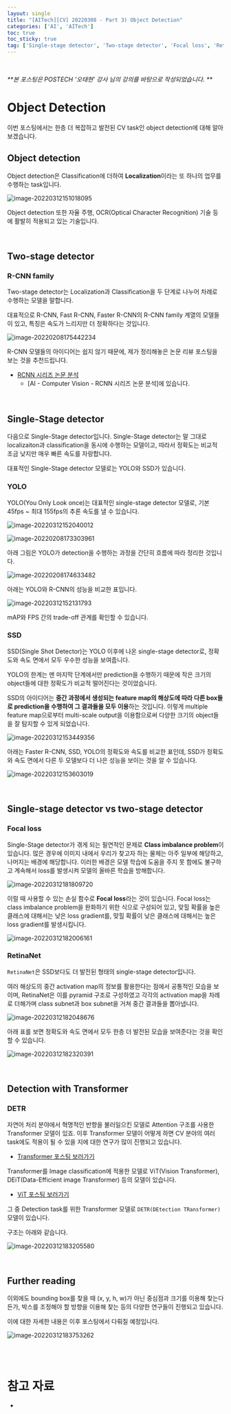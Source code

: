 ```yaml
---
layout: single
title: "[AITech][CV] 20220308 - Part 3) Object Detection"
categories: ['AI', 'AITech']
toc: true
toc_sticky: true
tag: ['Single-stage detector', 'Two-stage detector', 'Focal loss', 'RetinaNet', 'DETR']
---
```




<br>

_**본 포스팅은 POSTECH '오태현' 강사 님의 강의를 바탕으로 작성되었습니다. **_

# Object Detection

이번 포스팅에서는 한층 더 복잡하고 발전된 CV task인 object detection에 대해 알아보겠습니다. 

## Object detection

Object detection은 Classification에 더하여 **Localization**이라는 또 하나의 업무를 수행하는 task입니다. 

![image-20220312151018095](https://user-images.githubusercontent.com/70505378/158012834-03136670-1ed8-4761-82d8-afac87b71867.png)

Object detection 또한 자율 주행, OCR(Optical Character Recognition) 기술 등에 활발히 적용되고 있는 기술입니다. 





<br>

## Two-stage detector

### R-CNN family

Two-stage detector는 Localization과 Classification을 두 단계로 나누어 차례로 수행하는 모델을 말합니다. 

대표적으로 R-CNN, Fast R-CNN, Faster R-CNN의 R-CNN family 계열의 모델들이 있고, 특징은 속도가 느리지만 더 정확하다는 것입니다. 

![image-20220208175442234](https://user-images.githubusercontent.com/70505378/152952758-0c06a06e-257c-4583-8b4b-9762c304bdbd.png)

R-CNN 모델들의 아이디어는 쉽지 않기 때문에, 제가 정리해놓은 논문 리뷰 포스팅을 보는 것을 추천드립니다. 

* [RCNN 시리즈 논문 분석](https://wowo0709.github.io/ai/computervision/Computer-Vision-RCNN-%EC%8B%9C%EB%A6%AC%EC%A6%88-%EB%85%BC%EB%AC%B8-%EB%B6%84%EC%84%9D/)
  * [AI - Computer Vision - RCNN 시리즈 논문 분석]에 있습니다. 







<br>

## Single-Stage detector

다음으로 Single-Stage detector입니다. Single-Stage detector는 말 그대로 localizaiton과 classification을 동시에 수행하는 모델이고, 따라서 정확도는 비교적 조금 낮지만 매우 빠른 속도를 자랑합니다. 

대표적인 Single-Stage detector 모델로는 YOLO와 SSD가 있습니다. 

### YOLO

YOLO(You Only Look once)는 대표적인 single-stage detector 모델로, 기본 45fps ~ 최대 155fps의 추론 속도를 낼 수 있습니다. 

![image-20220312152040012](https://user-images.githubusercontent.com/70505378/158012836-b6338859-c433-4201-8bea-3ecdfb4a9bee.png)

![image-20220208173303961](https://user-images.githubusercontent.com/70505378/152952768-d83e07c8-4297-4083-b81f-03ceb4271bc1.png)



아래 그림은 YOLO가 detection을 수행하는 과정을 간단히 흐름에 따라 정리한 것입니다. 

![image-20220208174633482](https://user-images.githubusercontent.com/70505378/152952771-d80f5979-3353-4aaf-a086-3d17553474c2.png)

아래는 YOLO와 R-CNN의 성능을 비교한 표입니다. 

![image-20220312152131793](https://user-images.githubusercontent.com/70505378/158012837-90ff9f71-b070-4248-8aa0-3c940f17134c.png)

mAP와 FPS 간의 trade-off 관계를 확인할 수 있습니다. 





### SSD

SSD(Single Shot Detector)는 YOLO 이후에 나온 single-stage detector로, 정확도와 속도 면에서 모두 우수한 성능을 보여줍니다. 

YOLO의 한계는 맨 마지막 단계에서만 prediction을 수행하기 때문에 작은 크기의 object들에 대한 정확도가 비교적 떨어진다는 것이었습니다. 

SSD의 아이디어는 **중간 과정에서 생성되는 feature map의 해상도에 따라 다른 box들로 prediction을 수행하여 그 결과들을 모두 이용**하는 것입니다. 이렇게 multiple feature map으로부터 multi-scale output을 이용함으로써 다양한 크기의 object들을 잘 탐지할 수 있게 되었습니다. 

![image-20220312153449356](https://user-images.githubusercontent.com/70505378/158012838-4f76b8e9-270b-43ea-acc1-c27e0701d2fc.png)

아래는 Faster R-CNN, SSD, YOLO의 정확도와 속도를 비교한 표인데, SSD가 정확도와 속도 면에서 다른 두 모델보다 더 나은 성능을 보이는 것을 알 수 있습니다. 

![image-20220312153603019](https://user-images.githubusercontent.com/70505378/158012839-371950d2-ccd6-42f6-86e8-b305713b0f32.png)



<br>

## Single-stage detector vs two-stage detector

### Focal loss

Single-Stage detector가 겪게 되는 필연적인 문제로 **Class imbalance problem**이 있습니다. 많은 경우에 이미지 내에서 우리가 찾고자 하는 물체는 아주 일부에 해당하고, 나머지는 배경에 해당합니다. 이러한 배경은 모델 학습에 도움을 주지 못 함에도 불구하고 계속해서 loss를 발생시켜 모델의 올바른 학습을 방해합니다. 

![image-20220312181809720](https://user-images.githubusercontent.com/70505378/158012840-99025937-ee1a-46a0-beac-3b4f8a95d89c.png)

이럴 때 사용할 수 있는 손실 함수로 **Focal loss**라는 것이 있습니다. Focal loss는 class imbalance problem을 완화하기 위한 식으로 구성되어 있고, 맞힐 확률을 높은 클래스에 대해서는 낮은 loss gradient를, 맞힐 확률이 낮은 클래스에 대해서는 높은 loss gradient를 발생시킵니다. 

![image-20220312182006161](https://user-images.githubusercontent.com/70505378/158012842-336938ed-13d0-4e56-86a4-a3c8b5207456.png)

### RetinaNet

`RetinaNet`은 SSD보다도 더 발전된 형태의 single-stage detector입니다. 

여러 해상도의 중간 activation map의 정보를 활용한다는 점에서 공통적인 모습을 보이며, RetinaNet은 이를 pyramid 구조로 구성하였고 각각의 activation map을 차례로 더해가며 class subnet과 box subnet을 거쳐 중간 결과들을 뽑아냅니다. 

![image-20220312182048676](https://user-images.githubusercontent.com/70505378/158012844-509ee4c6-1752-4eb3-9141-7799b32c1c4b.png)

아래 표를 보면 정확도와 속도 면에서 모두 한층 더 발전된 모습을 보여준다는 것을 확인할 수 있습니다. 

![image-20220312182320391](https://user-images.githubusercontent.com/70505378/158012846-7fabccf1-a901-407f-a6aa-37cef0d70f9d.png)



<br>

## Detection with Transformer

### DETR

자연어 처리 분야에서 혁명적인 반향을 불러일으킨 모델로 Attention 구조를 사용한 Transformer 모델이 있죠. 이후 Transformer 모델이 어떻게 하면 CV 분야의 여러 task에도 적용이 될 수 있을 지에 대한 연구가 많이 진행되고 있습니다. 

* [Transformer 포스팅 보러가기](https://wowo0709.github.io/ai/aitech/AITech-20220209-Attention&Transformer/)

Transformer를 Image classification에 적용한 모델로 ViT(Vision Transformer), DEiT(Data-Efficient image Transformer) 등의 모델이 있습니다. 

* [ViT 포스팅 보러가기](https://wowo0709.github.io/ai/aitech/AITech-20220210-Vit-Visual-Transformer-%EC%8B%A4%EC%8A%B5/)

그 중 Detection task를 위한 Transformer 모델로 `DETR(DEtection TRansformer)` 모델이 있습니다. 

구조는 아래와 같습니다. 

![image-20220312183205580](https://user-images.githubusercontent.com/70505378/158012847-39568667-31f7-4e32-8927-fc655236e8f7.png)



<br>

## Further reading

이외에도 bounding box를 찾을 때 (x, y, h, w)가 아닌 중심점과 크기를 이용해 찾는다든가, 박스를 조정해야 할 방향을 이용해 찾는 등의 다양한 연구들이 진행되고 있습니다. 

이에 대한 자세한 내용은 이후 포스팅에서 다뤄질 예정입니다. 

![image-20220312183753262](https://user-images.githubusercontent.com/70505378/158012849-211d5fb5-767f-4271-a8d9-0fee1bf22abb.png)











<br>

<br>

# 참고 자료


* 



<br>

